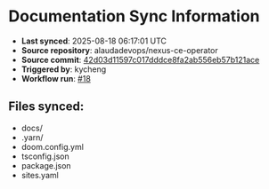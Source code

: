 # Documentation Sync Information

- **Last synced**: 2025-08-18 06:17:01 UTC
- **Source repository**: alaudadevops/nexus-ce-operator
- **Source commit**: [42d03d11597c017dddce8fa2ab556eb57b121ace](https://github.com/alaudadevops/nexus-ce-operator/commit/42d03d11597c017dddce8fa2ab556eb57b121ace)
- **Triggered by**: kycheng
- **Workflow run**: [#18](https://github.com/alaudadevops/nexus-ce-operator/actions/runs/17032646524)

## Files synced:
- docs/
- .yarn/
- doom.config.yml
- tsconfig.json
- package.json
- sites.yaml
